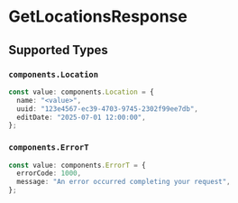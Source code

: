 # GetLocationsResponse


## Supported Types

### `components.Location`

```typescript
const value: components.Location = {
  name: "<value>",
  uuid: "123e4567-ec39-4703-9745-2302f99ee7db",
  editDate: "2025-07-01 12:00:00",
};
```

### `components.ErrorT`

```typescript
const value: components.ErrorT = {
  errorCode: 1000,
  message: "An error occurred completing your request",
};
```

